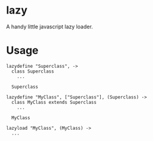 lazy
====

A handy little javascript lazy loader.

Usage
====

    lazydefine "Superclass", ->
      class Superclass
        ...
      
      Superclass
    
    lazydefine "MyClass", ["Superclass"], (Superclass) ->
      class MyClass extends Superclass
        ...
    
      MyClass
    
    lazyload "MyClass", (MyClass) ->
      ...
    
      

